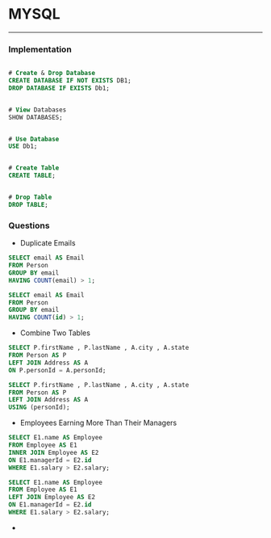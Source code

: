 # MYSQL

---

### Implementation
```sql

# Create & Drop Database
CREATE DATABASE IF NOT EXISTS DB1;
DROP DATABASE IF EXISTS Db1;


# View Databases
SHOW DATABASES;


# Use Database
USE Db1;


# Create Table
CREATE TABLE;


# Drop Table
DROP TABLE;


```

### Questions

- Duplicate Emails
```sql
SELECT email AS Email
FROM Person
GROUP BY email
HAVING COUNT(email) > 1;
```

```sql
SELECT email AS Email
FROM Person
GROUP BY email
HAVING COUNT(id) > 1;
```

- Combine Two Tables
```sql
SELECT P.firstName , P.lastName , A.city , A.state
FROM Person AS P
LEFT JOIN Address AS A
ON P.personId = A.personId;
```

```sql
SELECT P.firstName , P.lastName , A.city , A.state
FROM Person AS P
LEFT JOIN Address AS A
USING (personId);
```

- Employees Earning More Than Their Managers
```sql
SELECT E1.name AS Employee 
FROM Employee AS E1 
INNER JOIN Employee AS E2
ON E1.managerId = E2.id 
WHERE E1.salary > E2.salary;
```

```sql
SELECT E1.name AS Employee 
FROM Employee AS E1 
LEFT JOIN Employee AS E2
ON E1.managerId = E2.id 
WHERE E1.salary > E2.salary;
```

-
```sql

```
